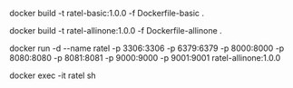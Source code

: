 
docker build -t ratel-basic:1.0.0 -f Dockerfile-basic .

docker build -t ratel-allinone:1.0.0 -f Dockerfile-allinone .

docker run -d --name ratel -p 3306:3306 -p 6379:6379 -p 8000:8000 -p 8080:8080 -p 8081:8081 -p 9000:9000 -p 9001:9001   ratel-allinone:1.0.0

docker exec -it ratel sh
